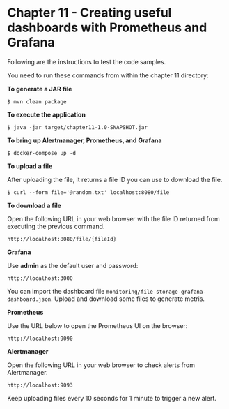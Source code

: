 # Chapter 11 - Creating useful dashboards with Prometheus and Grafana
Following are the instructions to test the code samples.

You need to run these commands from within the chapter 11 directory:

**To generate a JAR file**
```
$ mvn clean package
```

**To execute the application**
```
$ java -jar target/chapter11-1.0-SNAPSHOT.jar   
```

**To bring up Alertmanager, Prometheus, and Grafana**
```
$ docker-compose up -d 
```

**To upload a file**

After uploading the file, it returns a file ID you can use to download the file.
```
$ curl --form file='@random.txt' localhost:8080/file
```

**To download a file**

Open the following URL in your web browser with the file ID returned from executing the previous command.
```
http://localhost:8080/file/{fileId}
```

**Grafana**

Use <b>admin</b> as the default user and password:
```
http://localhost:3000
```
You can import the dashboard file `monitoring/file-storage-grafana-dashboard.json`. Upload and download some files to generate metris.


**Prometheus**

Use the URL below to open the Prometheus UI on the browser:
```
http://localhost:9090
```

**Alertmanager**

Open the following URL in your web browser to check alerts from Alertmanager.
```
http://localhost:9093
```
Keep uploading files every 10 seconds for 1 minute to trigger a new alert.